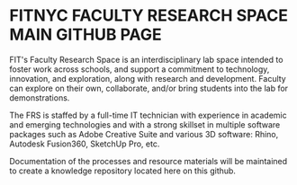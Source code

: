 # FITNYC FACULTY RESEARCH SPACE MAIN GITHUB PAGE

FIT's Faculty Research Space is an interdisciplinary lab space intended to foster work across schools, and support a commitment to technology, innovation, and exploration, along with research and development. Faculty can explore on their own, collaborate, and/or bring students into the lab for demonstrations. 

The FRS is staffed by a full-time IT technician with experience in academic and emerging technologies and with a strong skillset in multiple software packages such as Adobe Creative Suite and various 3D software: Rhino, Autodesk Fusion360, SketchUp Pro, etc.

Documentation of the processes and resource materials will be maintained to create a knowledge repository located here on this github.

